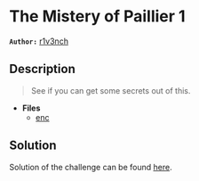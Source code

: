 # The Mistery of Paillier 1

**`Author:`** [r1v3nch](https://github.com/Walid-Berrouk)

## Description

> See if you can get some secrets out of this.





- **Files** 
 	- [enc](./challenge/enc)

## Solution
Solution of the challenge can be found [here](solution/).
